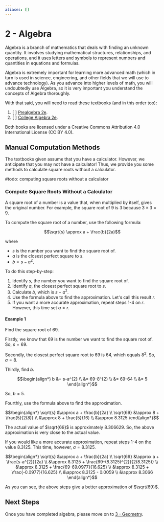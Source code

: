 ```yaml
---
aliases: []
---
```



# 2 - Algebra
Algebra is a branch of mathematics that deals with finding an unknown quantity. It involves studying mathematical structures, relationships, and operations, and it uses letters and symbols to represent numbers and quantities in equations and formulas.

Algebra is extremely important for learning more advanced math (which in turn is used in science, engineering, and other fields that we will use to advance technology). As you advance into higher levels of math, you will undoubtedly use Algebra, so it is very important you understand the concepts of Algebra thoroughly.

With that said, you will need to read these textbooks (and in this order too):

1. [ ] [Prealgebra 2e](Mathematics%20Media/Prealgebra%202e.pdf).
2. [ ] [College Algebra 2e](Mathematics%20Media/College%20Algebra%202e.pdf).

Both books are licensed under a Creative Commons Attribution 4.0 International License (CC BY 4.0).

## Manual Computation Methods
The textbooks given assume that you have a calculator. However, we anticipate that you may not have a calculator! Thus, we provide you some methods to calculate square roots without a calculator.

#todo: computing square roots without a calculator

### Compute Square Roots Without a Calculator

A square root of a number is a value that, when multiplied by itself, gives the original number. For example, the square root of 9 is 3 because $3 \times 3 = 9$.

To compute the square root of a number, use the following formula:

$$\sqrt{s} \approx a + \frac{b}{2a}$$

where
- $s$ is the number you want to find the square root of.
- $a$ is the closest perfect square to $s$.
- $b=s-a^2$.

To do this step-by-step:
1. Identify $s$, the number you want to find the square root of.
2. Identify $a$, the closest perfect square root to $s$.
3. Calculate $b$, which is $s-a^2$.
4. Use the formula above to find the approximation. Let's call this result $r$.
5. If you want a more accurate approximation, repeat steps 1-4 on $r$. However, this time set $a=r$.

#### Example 1
Find the square root of $69$.

Firstly, we know that $69$ is the number we want to find the square root of. So, $s=69$.

Secondly, the closest perfect square root to $69$ is $64$, which equals $8^2$. So, $a=8$.

Thirdly, find $b$.

$$\begin{align*}
b &= s-a^{2} \\
&= 69-8^{2} \\
&= 69-64 \\
&= 5
\end{align*}$$

So, $b=5$.

Fourthly, use the formula above to find the approximation.

$$\begin{align*}
\sqrt{s} &\approx a + \frac{b}{2a} \\
\sqrt{69} &\approx 8 + \frac{5}{2(8)} \\
&\approx 8 + \frac{5}{16} \\
&\approx 8.3125
\end{align*}$$

The actual value of $\sqrt{69}$ is approximately $8.306629$. So, the above approximation is very close to the actual value.

If you would like a more accurate approximation, repeat steps 1-4 on the value $8.3125$. This time, however, $a=8.3125$.

$$\begin{align*}
\sqrt{s} &\approx a + \frac{b}{2a} \\
\sqrt{69} &\approx a + \frac{s-a^{2}}{2a} \\
&\approx 8.3125 + \frac{69-(8.3125)^{2}}{2(8.3125)} \\
&\approx 8.3125 + \frac{69-69.0977}{16.625} \\
&\approx 8.3125 + \frac{-0.0977}{16.625} \\
&\approx 8.3125 - 0.0059 \\
&\approx 8.3066
\end{align*}$$

As you can see, the above steps give a better approximation of $\sqrt{69}$.

## Next Steps
Once you have completed algebra, please move on to [3 - Geometry](Mathematics/3%20-%20Geometry.md).
